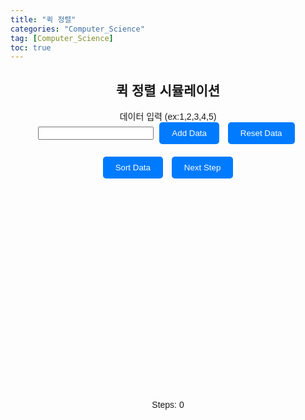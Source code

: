 ```yaml
---
title: "퀵 정렬"
categories: "Computer_Science"
tag: [Computer_Science]
toc: true
---
```


<html lang="en">
<head>
<meta charset="UTF-8">
<meta name="viewport" content="width=device-width, initial-scale=1.0">
<title>퀵 정렬 시뮬레이션</title>

<style>
  body {
    font-family: Arial, sans-serif;
  }
  .container {
    max-width: 600px;
    margin: 0 auto;
    text-align: center;
    position: relative;
  }
  .input-container {
    margin-bottom: 20px;
  }
  .button {
    padding: 10px 20px;
    background-color: #007bff;
    color: #fff;
    border: none;
    border-radius: 5px;
    cursor: pointer;
    margin: 0 5px;
  }
  .button:hover {
    background-color: #0056b3;
  }
  #chart-container {
    margin-top: 30px;
    position: relative;
    height: 300px; /* Adjust height for visualization */
  }
  .bar {
    position: absolute;
    bottom: 0;
    background-color: #007bff;
    border-top-left-radius: 10px;
    border-top-right-radius: 10px;
    text-align: center;
    width: calc((100% - 40px) / var(--num-bars)); /* Adjusted spacing between bars */
    margin-right: 20px; /* Adjusted spacing between bars */
  }
  .bar-text {
    position: absolute;
    top: -20px; /* Adjusted position to be above the bar */
    width: 100%;
    text-align: center;
  }
  .cycle-counter {
    position: absolute;
    bottom: -40px;
    right: 0;
    width: 100%;
  }
</style>
</head>
<body>
<div class="container">
  <h2>퀵 정렬 시뮬레이션</h2>
  <div class="input-container">
    <label for="data-input">데이터 입력 (ex:1,2,3,4,5)</label><br>
    <input type="text" id="data-input">
    <button class="button" onclick="addData()">Add Data</button>
    <button class="button" onclick="resetData()">Reset Data</button>
  </div>
  <button class="button" onclick="sortData(0, data.length - 1)">Sort Data</button>
  <button class="button" onclick="nextStep()">Next Step</button>
  <div id="chart-container"></div>
  <div class="cycle-counter">Steps: <span id="cycle-counter">0</span></div>
</div>

<script>
let data = [];
let currentSteps = [];
let cycleCount = 0;

function drawChart() {
  const chartContainer = document.getElementById('chart-container');
  chartContainer.innerHTML = '';
  const maxValue = Math.max(...data);
  data.forEach((value, index) => {
    const bar = document.createElement('div');
    bar.className = 'bar';
    bar.style.height = `${(value / maxValue) * 100}%`; // Adjust height for visualization
    bar.style.left = `${(index * 100) / data.length}%`;
    bar.style.setProperty('--num-bars', data.length);
    chartContainer.appendChild(bar);
    
    const barText = document.createElement('div'); // Added element for text above the bar
    barText.className = 'bar-text';
    barText.textContent = value;
    bar.appendChild(barText);
  });
}

function addData() {
  const input = document.getElementById('data-input').value.trim();
  const newData = input.split(',').map(str => parseInt(str.trim()));
  data = data.concat(newData.filter(num => !isNaN(num)));
  drawChart();
}

function resetData() {
  data = [];
  drawChart();
  resetCycleCount();
}

function resetCycleCount() {
  cycleCount = 0;
  document.getElementById('cycle-counter').textContent = cycleCount;
}

async function sortData(start, end) {
  if (start >= end) return;
  
  let index = await partition(start, end);
  
  currentSteps.push([start, index - 1, index + 1, end]);
  drawChart();
}

async function partition(start, end) {
  let pivotIndex = start;
  let pivotValue = data[end];
  
  for (let i = start; i < end; i++) {
    if (data[i] < pivotValue) {
      await sleep(100); // Adjust speed of sorting
      [data[i], data[pivotIndex]] = [data[pivotIndex], data[i]];
      pivotIndex++;
      currentSteps.push([start, pivotIndex - 1, pivotIndex + 1, end]);
      drawChart();
    }
  }
  
  [data[pivotIndex], data[end]] = [data[end], data[pivotIndex]];
  return pivotIndex;
}

function sleep(ms) {
  return new Promise(resolve => setTimeout(resolve, ms));
}

function nextStep() {
  if (currentSteps.length === 0) return;
  
  const step = currentSteps.shift();
  const [start, left, pivot, right] = step;
  
  if (left >= start && right <= data.length - 1 && left < pivot && right > pivot) {
    [data[left], data[right]] = [data[right], data[left]];
    drawChart();
  }
  cycleCount++;
  document.getElementById('cycle-counter').textContent = cycleCount;
}
</script>
</body>
</html>
